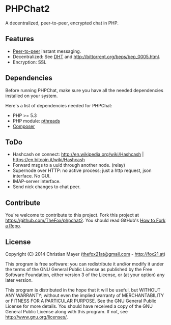 # PHPChat2
A decentralized, peer-to-peer, encrypted chat in PHP.

## Features
- [Peer-to-peer](http://en.wikipedia.org/wiki/Peer-to-peer) instant messaging.
- Decentralized: See [DHT](http://en.wikipedia.org/wiki/Distributed_hash_table) and <http://bittorrent.org/beps/bep_0005.html>.
- Encryption: SSL

## Dependencies
Before running PHPChat, make sure you have all the needed dependencies
installed on your system.

Here's a list of dependencies needed for PHPChat:

- PHP >= 5.3
- PHP module: [pthreads](http://pthreads.org/)
- [Composer](https://getcomposer.org/)

## ToDo
- Hashcash on connect: <http://en.wikipedia.org/wiki/Hashcash> | <https://en.bitcoin.it/wiki/Hashcash>
- Forward msgs to a uuid through another node. (relay)
- Supernode over HTTP: no active process; just a http request, json interface. No GUI.
- IMAP-server interface.
- Send nick changes to chat peer.

## Contribute
You're welcome to contribute to this project. Fork this project at <https://github.com/TheFox/phpchat2>. You should read GitHub's [How to Fork a Repo](https://help.github.com/articles/fork-a-repo).

## License
Copyright (C) 2014 Christian Mayer (<thefox21at@gmail.com> - <http://fox21.at>)

This program is free software: you can redistribute it and/or modify it under the terms of the GNU General Public License as published by the Free Software Foundation, either version 3 of the License, or (at your option) any later version.

This program is distributed in the hope that it will be useful, but WITHOUT ANY WARRANTY; without even the implied warranty of MERCHANTABILITY or FITNESS FOR A PARTICULAR PURPOSE. See the GNU General Public License for more details. You should have received a copy of the GNU General Public License along with this program. If not, see <http://www.gnu.org/licenses/>.
